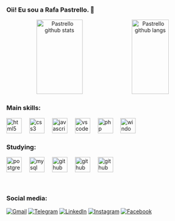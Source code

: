 ### Oii! Eu sou a Rafa Pastrello. 👋

<div align="center">  
  <img width="49%" height="195px" src="https://github-readme-stats.vercel.app/api?username=rafllosilva&theme=dark&show_icons=true&count_private=true&hide_border=true" alt="Pastrello github stats" />
  <img width="44%" height="195px" src="https://github-readme-stats.vercel.app/api/top-langs/?username=rafllosilva&layout=compact&hide_border=true&theme=dark" alt="Pastrello github langs" />
</div>

### Main skills:                                                                                               
<div align="left">
  <img src="https://cdn.jsdelivr.net/gh/devicons/devicon/icons/html5/html5-original.svg" height="40" alt="html5 logo"  />
  <img width="12" />
  <img src="https://cdn.jsdelivr.net/gh/devicons/devicon/icons/css3/css3-original.svg" height="40" alt="css3 logo"  />
  <img width="12" />
  <img src="https://cdn.jsdelivr.net/gh/devicons/devicon/icons/javascript/javascript-original.svg" height="40" alt="javascript  logo"  />
  <img width="12" />
  <img src="https://cdn.jsdelivr.net/gh/devicons/devicon/icons/vscode/vscode-original.svg" height="40" alt="vscode logo"  />
  <img width="12" />
  <img src="https://cdn.jsdelivr.net/gh/devicons/devicon/icons/php/php-plain.svg" height="40" alt="php logo"  />
  <img width="12" />
  <img src="https://cdn.jsdelivr.net/gh/devicons/devicon/icons/windows8/windows8-original.svg" height="40" alt="windows logo"  />
  <img width="12" />
</div>

### Studying:
<div align="left">
  <img src="https://cdn.jsdelivr.net/gh/devicons/devicon/icons/postgresql/postgresql-original.svg" height="40" alt="postgresql logo"/>
  <img width="12" />
  <img src="https://cdn.jsdelivr.net/gh/devicons/devicon/icons/mysql/mysql-original.svg"  height="40" alt="mysql logo"  />
  <img width="12" />
  <img src="https://cdn.jsdelivr.net/gh/devicons/devicon/icons/git/git-original.svg" height="40" alt="github logo"  />
  <img width="12" />
  <img src="https://cdn.jsdelivr.net/gh/devicons/devicon/icons/github/github-original.svg"  height="40" alt="github logo"  />
  <img width="12" />
  <img src="https://cdn.jsdelivr.net/gh/devicons/devicon/icons/laravel/laravel-plain.svg" height="40" alt="github logo"  />
  <img width="12" />
</div>
<br>
<p align="center">
<img src="https://camo.githubusercontent.com/82291b0fe831bfc6781e07fc5090cbd0a8b912bb8b8d4fec0696c881834f81ac/68747470733a2f2f70726f626f742e6d656469612f394575424971676170492e676966" width="350" height="1">
</p>

### Social media:                                                                                               

[![Gmail](https://img.shields.io/badge/-Gmail-%23333?style=for-the-badge&logo=gmail&logoColor=white)](mailto:raf.llosilva@gmail.com)
[![Telegram](https://img.shields.io/badge/Telegram-2CA5E0?style=for-the-badge&logo=telegram&logoColor=white)](https://t.me/rafllosilva)
[![LinkedIn](https://img.shields.io/badge/-LinkedIn-%230077B5?style=for-the-badge&logo=linkedin&logoColor=white)](https://www.linkedin.com/in/rafaela-pastrello-silva-049801283/)
[![Instagram](https://img.shields.io/badge/Instagram-E4405F?style=for-the-badge&logo=instagram&logoColor=white)](https://www.instagram.com/raf.llosilva/)
[![Facebook](https://img.shields.io/badge/Facebook-1877F2?style=for-the-badge&logo=facebook&logoColor=white)](https://www.facebook.com/raf.llosilva/)
